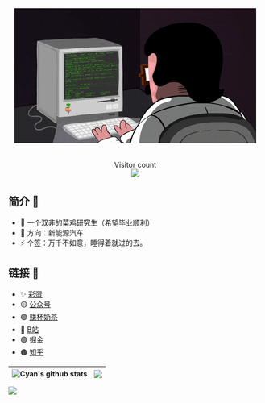<!-- 敲代码的图片 -->
<div align="center" ><img order-radius="100px" src="images/dffb9ec7bdd20aa6127f0c82916b4bbe1deabe68743148a4a1af79aa8dadc485.gif"/></div>
<br>

<p align="center">
    Visitor count<br><img src="https://profile-counter.glitch.me/atongrun/count.svg" />
</p>


## 简介 :raised_hands:

- 🔭 一个双非的菜鸡研究生（希望毕业顺利）
- 🤔 方向：新能源汽车
- ⚡ 个签：万千不如意，睡得着就过的去。 


## 链接 🔗


- ✨ [彩蛋](https://atong.run/posts/3396067387/)
- 🟡 [公众号](https://open.weixin.qq.com/qr/code?username=gh_0775e1b16e93)
- 🟣 [赚杯奶茶](https://atong.run/posts/2137780596/)
- 🔴 [B站](https://space.bilibili.com/385227660?spm_id_from=333.1007.0.0)
- 🟢 [掘金](https://juejin.cn/user/1069181981179501)
- 🟤 [知乎](https://www.zhihu.com/people/qian-lan-wa)


| <img align="center" src="https://github-readme-stats.vercel.app/api?username=atongrun&show_icons=true&include_all_commits=true&theme=buefy&hide_border=true" alt="Cyan's github stats" /> | <img align="center" src="https://github-readme-stats.vercel.app/api/top-langs/?username=atongrun&layout=compact&theme=buefy&hide_border=true" /> |
| ------------- | ------------- |

![](https://github-profile-trophy.vercel.app/?username=atongrun&theme=flat&column=7&margin-w=10)
